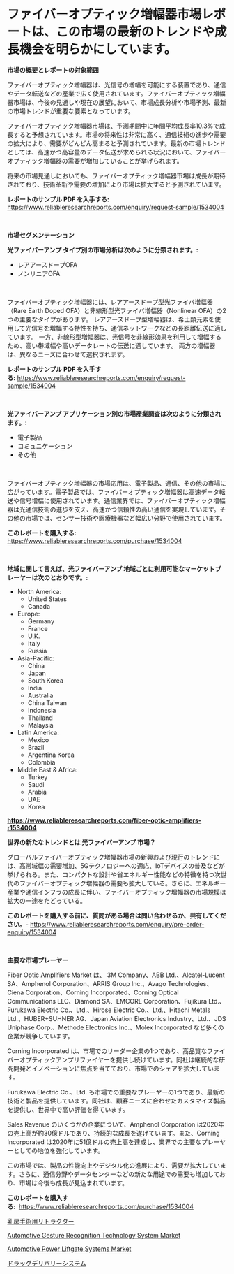 <p><h1>ファイバーオプティック増幅器市場レポートは、この市場の最新のトレンドや成長機会を明らかにしています。</h1></p><p><strong>市場の概要とレポートの対象範囲</strong></p>
<p><p>ファイバーオプティック増幅器は、光信号の増幅を可能にする装置であり、通信やデータ転送などの産業で広く使用されています。ファイバーオプティック増幅器市場は、今後の見通しや現在の展望において、市場成長分析や市場予測、最新の市場トレンドが重要な要素となっています。 </p><p>ファイバーオプティック増幅器市場は、予測期間中に年間平均成長率10.3%で成長すると予想されています。市場の将来性は非常に高く、通信技術の進歩や需要の拡大により、需要がどんどん高まると予測されています。最新の市場トレンドとしては、高速かつ高容量のデータ伝送が求められる状況において、ファイバーオプティック増幅器の需要が増加していることが挙げられます。</p><p>将来の市場見通しにおいても、ファイバーオプティック増幅器市場は成長が期待されており、技術革新や需要の増加により市場は拡大すると予測されています。</p></p>
<p><strong>レポートのサンプル PDF を入手する:</strong> <a href="https://www.reliableresearchreports.com/enquiry/request-sample/1534004">https://www.reliableresearchreports.com/enquiry/request-sample/1534004</a></p>
<p>&nbsp;</p>
<p><strong>市場セグメンテーション</strong></p>
<p><strong>光ファイバーアンプ タイプ別の市場分析は次のように分類されます。:</strong></p>
<p><ul><li>レアアースドープOFA</li><li>ノンリニアOFA</li></ul></p>
<p>&nbsp;</p>
<p><p>ファイバーオプティック増幅器には、レアアースドープ型光ファイバ増幅器（Rare Earth Doped OFA）と非線形型光ファイバ増幅器（Nonlinear OFA）の2つの主要なタイプがあります。 レアアースドープ型増幅器は、希土類元素を使用して光信号を増幅する特性を持ち、通信ネットワークなどの長距離伝送に適しています。 一方、非線形型増幅器は、光信号を非線形効果を利用して増幅するため、高い帯域幅や高いデータレートの伝送に適しています。 両方の増幅器は、異なるニーズに合わせて選択されます。</p></p>
<p><strong>レポートのサンプル PDF を入手する:</strong>&nbsp;<a href="https://www.reliableresearchreports.com/enquiry/request-sample/1534004">https://www.reliableresearchreports.com/enquiry/request-sample/1534004</a></p>
<p>&nbsp;</p>
<p><strong> 光ファイバーアンプ アプリケーション別の市場産業調査は次のように分類されます。:</strong></p>
<p><ul><li>電子製品</li><li>コミュニケーション</li><li>その他</li></ul></p>
<p>&nbsp;</p>
<p><p>ファイバーオプティック増幅器の市場応用は、電子製品、通信、その他の市場に広がっています。電子製品では、ファイバーオプティック増幅器は高速データ転送や信号増幅に使用されています。通信業界では、ファイバーオプティック増幅器は光通信技術の進歩を支え、高速かつ信頼性の高い通信を実現しています。その他の市場では、センサー技術や医療機器など幅広い分野で使用されています。</p></p>
<p><strong>このレポートを購入する:</strong>&nbsp; <a href="https://www.reliableresearchreports.com/purchase/1534004">https://www.reliableresearchreports.com/purchase/1534004</a></p>
<p>&nbsp;</p>
<p><strong>地域に関して言えば、光ファイバーアンプ 地域ごとに利用可能なマーケットプレーヤーは次のとおりです。:</strong></p>
<p><ul>
    <li>
        North America:
        <ul>
            <li>United States</li>
            <li>Canada</li>
        </ul>
    </li>
    <li>
        Europe:
        <ul>
            <li>Germany</li>
            <li>France</li>
            <li>U.K.</li>
            <li>Italy</li>
            <li>Russia</li>
        </ul>
    </li>
    <li>
        Asia-Pacific:
        <ul>
            <li>China</li>
            <li>Japan</li>
            <li>South Korea</li>
            <li>India</li>
            <li>Australia</li>
            <li>China Taiwan</li>
            <li>Indonesia</li>
            <li>Thailand</li>
            <li>Malaysia</li>
        </ul>
    </li>
    <li>
        Latin America:
        <ul>
            <li>Mexico</li>
            <li>Brazil</li>
            <li>Argentina Korea</li>
            <li>Colombia</li>
        </ul>
    </li>
    <li>
        Middle East & Africa:
        <ul>
            <li>Turkey</li>
            <li>Saudi</li>
            <li>Arabia</li>
            <li>UAE</li>
            <li>Korea</li>
        </ul>
    </li>
    </ul></p>
<p><strong><a href="https://www.reliableresearchreports.com/fiber-optic-amplifiers-r1534004">https://www.reliableresearchreports.com/fiber-optic-amplifiers-r1534004</a></strong>&nbsp;</p>
<p><strong>世界の新たなトレンドとは 光ファイバーアンプ 市場？</strong></p>
<p><p>グローバルファイバーオプティック増幅器市場の新興および現行のトレンドには、高帯域幅の需要増加、5Gテクノロジーへの適応、IoTデバイスの普及などが挙げられる。また、コンパクトな設計や省エネルギー性能などの特徴を持つ次世代のファイバーオプティック増幅器の需要も拡大している。さらに、エネルギー産業や通信インフラの成長に伴い、ファイバーオプティック増幅器の市場規模は拡大の一途をたどっている。</p></p>
<p><strong>このレポートを購入する前に、質問がある場合は問い合わせるか、共有してください。</strong>- <a href="https://www.reliableresearchreports.com/enquiry/pre-order-enquiry/1534004">https://www.reliableresearchreports.com/enquiry/pre-order-enquiry/1534004</a></p>
<p>&nbsp;</p>
<p><strong>主要な市場プレーヤー</strong></p>
<p><p>Fiber Optic Amplifiers Market は、 3M Company、ABB Ltd.、Alcatel-Lucent SA、Amphenol Corporation、ARRIS Group Inc.、Avago Technologies、Ciena Corporation、Corning Incorporated、Corning Optical Communications LLC、Diamond SA、EMCORE Corporation、Fujikura Ltd.、Furukawa Electric Co.、Ltd.、Hirose Electric Co.、Ltd.、Hitachi Metals Ltd.、HUBER+SUHNER AG、Japan Aviation Electronics Industry、Ltd.、JDS Uniphase Corp.、Methode Electronics Inc.、Molex Incorporated など多くの企業が競争しています。</p><p>Corning Incorporated は、市場でのリーダー企業の1つであり、高品質なファイバーオプティックアンプリファイヤーを提供し続けています。同社は継続的な研究開発とイノベーションに焦点を当てており、市場でのシェアを拡大しています。</p><p>Furukawa Electric Co.、Ltd. も市場での重要なプレーヤーの1つであり、最新の技術と製品を提供しています。同社は、顧客ニーズに合わせたカスタマイズ製品を提供し、世界中で高い評価を得ています。</p><p>Sales Revenue のいくつかの企業について、Amphenol Corporation は2020年の売上高が約30億ドルであり、持続的な成長を遂げています。また、Corning Incorporated は2020年に51億ドルの売上高を達成し、業界での主要なプレーヤーとしての地位を強化しています。</p><p>この市場では、製品の性能向上やデジタル化の進展により、需要が拡大しています。さらに、通信分野やデータセンターなどの新たな用途での需要も増加しており、市場は今後も成長が見込まれています。</p></p>
<p><strong>このレポートを購入する:</strong>&nbsp;&nbsp;<a href="https://www.reliableresearchreports.com/purchase/1534004">https://www.reliableresearchreports.com/purchase/1534004</a></p>
<p><p><a href="https://medium.com/@attyourniture/%E4%B9%B3%E6%88%BF%E6%89%8B%E8%A1%93%E7%94%A8%E3%83%AA%E3%83%88%E3%83%A9%E3%82%AF%E3%82%BF%E3%83%BC%E5%B8%82%E5%A0%B4%E3%83%AC%E3%83%9D%E3%83%BC%E3%83%88%E3%81%AF-%E3%81%93%E3%81%AE%E5%B8%82%E5%A0%B4%E3%81%AE%E6%9C%80%E6%96%B0%E3%81%AE%E3%83%88%E3%83%AC%E3%83%B3%E3%83%89%E3%81%A8%E6%88%90%E9%95%B7%E6%A9%9F%E4%BC%9A%E3%82%92%E7%A4%BA%E3%81%97%E3%81%A6%E3%81%84%E3%81%BE%E3%81%99-b52661d45d81">乳房手術用リトラクター</a></p><p><a href="https://issuu.com/reportprime-2/docs/automotive-gesture-recognition-technology-system-m">Automotive Gesture Recognition Technology System Market</a></p><p><a href="https://issuu.com/reportprime-2/docs/automotive-power-liftgate-systems-market-size-2030">Automotive Power Liftgate Systems Market</a></p><p><a href="https://medium.com/@trevawiszk20231/%E8%96%AC%E5%89%A4%E9%80%81%E9%81%94%E3%82%B7%E3%82%B9%E3%83%86%E3%83%A0%E5%B8%82%E5%A0%B4%E3%81%AE%E8%A6%8F%E6%A8%A1-%E5%B8%82%E5%A0%B4%E3%81%AE%E5%B1%95%E6%9C%9B%E3%81%A8%E5%B8%82%E5%A0%B4%E4%BA%88%E6%B8%AC-2024%E5%B9%B4%E3%81%8B%E3%82%892031%E5%B9%B4-6f041282e5c2">ドラッグデリバリーシステム</a></p></p>